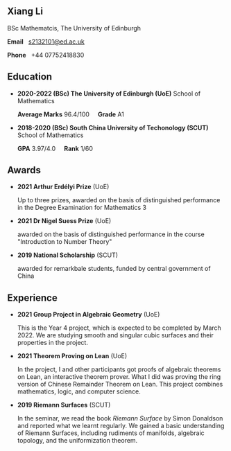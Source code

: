 ## Xiang Li
BSc Mathematcis, The University of Edinburgh

**Email** &nbsp; s2132101@ed.ac.uk

**Phone** &nbsp; +44 07752418830

## Education

* **2020-2022 (BSc) The University of Edinburgh (UoE)** School of Mathematics

  **Average Marks** 96.4/100 &nbsp;&nbsp;&nbsp;  **Grade** A1 

* **2018-2020 (BSc) South China University of Techonology (SCUT)** School of Mathematics

  **GPA** 3.97/4.0 &nbsp;&nbsp;&nbsp; **Rank** 1/60

## Awards

* **2021 Arthur Erdélyi Prize** (UoE)

  Up to three prizes, awarded on the basis of distinguished performance in the Degree Examination for Mathematics 3

* **2021 Dr Nigel Suess Prize** (UoE)

  awarded on the basis of distinguished performance in the course "Introduction to Number Theory"
* **2019 National Scholarship** (SCUT)

  awarded for remarkbale students, funded by central government of China

## Experience

* **2021 Group Project in Algebraic Geometry** (UoE)

  This is the Year 4 project, which is expected to be completed by March 2022. We are studying smooth and singular cubic surfaces and their properties in the project.

* **2021 Theorem Proving on Lean** (UoE)

  In the project, I and other participants got proofs of algebraic theorems on Lean, an interactive theorem prover. What I did was proving the ring version of Chinese Remainder Theorem on Lean. This project combines mathematics, logic, and computer science.


* **2019 Riemann Surfaces** (SCUT)

  In the seminar, we read the book *Riemann Surface* by Simon Donaldson and reported what we learnt regularly. We gained a basic understanding of Riemann Surfaces, including rudiments of manifolds, algebraic topology, and the uniformization theorem. 
<!-- ## Research Interest

I'm interested in Algebra. Specifically, I have read the following books in the respective fields:

* *Naive Lie Theory* by John Stillwell (Lie Algebra)

* *Basic Category Theory* by Tom Leinster (Category Theory)

* *Riemann Surface* by Simon Donaldson (Riemann Surface) -->

<!-- ## Welcome to GitHub Pages

You can use the [editor on GitHub](https://github.com/lambdacdm/homepage/edit/main/README.md) to maintain and preview the content for your website in Markdown files.

Whenever you commit to this repository, GitHub Pages will run [Jekyll](https://jekyllrb.com/) to rebuild the pages in your site, from the content in your Markdown files.

### Markdown

Markdown is a lightweight and easy-to-use syntax for styling your writing. It includes conventions for

```markdown
Syntax highlighted code block

# Header 1
## Header 2
### Header 3

- Bulleted
- List

1. Numbered
2. List

**Bold** and _Italic_ and `Code` text

[Link](url) and ![Image](src)
```

For more details see [GitHub Flavored Markdown](https://guides.github.com/features/mastering-markdown/).

### Jekyll Themes

Your Pages site will use the layout and styles from the Jekyll theme you have selected in your [repository settings](https://github.com/lambdacdm/homepage/settings/pages). The name of this theme is saved in the Jekyll `_config.yml` configuration file.

### Support or Contact

Having trouble with Pages? Check out our [documentation](https://docs.github.com/categories/github-pages-basics/) or [contact support](https://support.github.com/contact) and we’ll help you sort it out. -->
